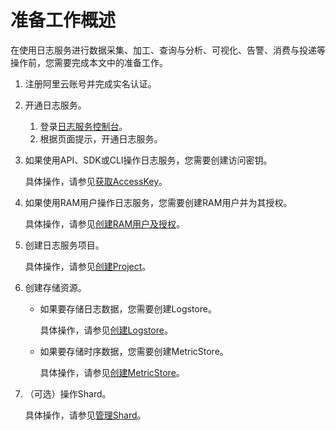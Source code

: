 # 准备工作概述

在使用日志服务进行数据采集、加工、查询与分析、可视化、告警、消费与投递等操作前，您需要完成本文中的准备工作。

1.  注册阿里云账号并完成实名认证。
2.  开通日志服务。
    1.  登录[日志服务控制台](https://sls.console.aliyun.com)。
    2.  根据页面提示，开通日志服务。
3.  如果使用API、SDK或CLI操作日志服务，您需要创建访问密钥。

    具体操作，请参见[获取AccessKey]()。

4.  如果使用RAM用户操作日志服务，您需要创建RAM用户并为其授权。

    具体操作，请参见[创建RAM用户及授权](/intl.zh-CN/开发指南/访问控制RAM/创建RAM用户及授权.md)。

5.  创建日志服务项目。

    具体操作，请参见[创建Project](/intl.zh-CN/准备工作/管理Project.md)。

6.  创建存储资源。
    -   如果要存储日志数据，您需要创建Logstore。

        具体操作，请参见[创建Logstore](/intl.zh-CN/准备工作/管理Logstore.md)。

    -   如果要存储时序数据，您需要创建MetricStore。

        具体操作，请参见[创建MetricStore](/intl.zh-CN/准备工作/管理MetricStore.md)。

7.  （可选）操作Shard。

    具体操作，请参见[管理Shard](/intl.zh-CN/准备工作/管理Shard.md)。


